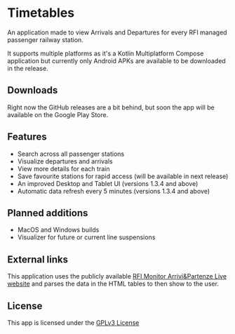# Timetables
An application made to view Arrivals and Departures for every RFI managed passenger railway station.

It supports multiple platforms as it's a Kotlin Multiplatform Compose application but currently only Android APKs are available to be downloaded in the release.

## Downloads
Right now the GitHub releases are a bit behind, but soon the app will be available on the Google Play Store.

## Features
- Search across all passenger stations
- Visualize departures and arrivals
- View more details for each train
- Save favourite stations for rapid access (will be available in next release)
- An improved Desktop and Tablet UI (versions 1.3.4 and above)
- Automatic data refresh every 5 minutes (versions 1.3.4 and above)

## Planned additions
- MacOS and Windows builds
- Visualizer for future or current line suspensions

## External links
This application uses the publicly available [RFI Monitor Arrivi&Partenze Live website]([url](https://iechub.rfi.it/ArriviPartenze/ArrivalsDepartures/Home)) and parses the data in the HTML tables to then show to the user.

## License
This app is licensed under the [GPLv3 License](COPYING)
